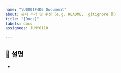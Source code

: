 ```yaml
---
name: "\U0001F4D6 Document"
about: 문서 추가 및 수정 (e.g. README, .gitignore 등)
title: "[Docs]"
labels: docs
assignees: JUNY0110

---
```


## 📓 설명
-
